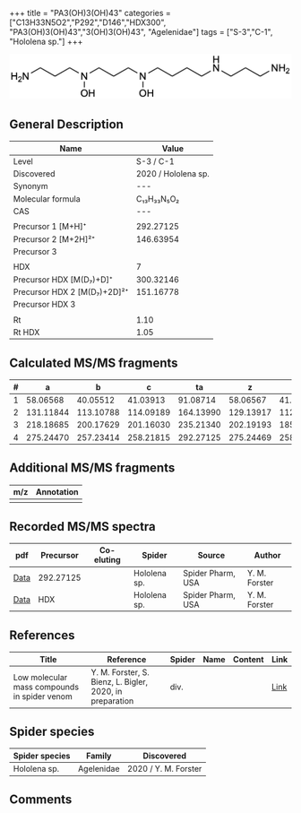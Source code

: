 +++
title = "PA3(OH)3(OH)43"
categories = ["C13H33N5O2","P292","D146","HDX300",
"PA3(OH)3(OH)43","3(OH)3(OH)43",
"Agelenidae"]
tags = ["S-3","C-1",
"Hololena sp."]
+++

![](/img/PA3(OH)3(OH)43.png)

## General Description

| Name                       | Value              |
|----------------------------|--------------------|
| Level                      | S-3 / C-1          |
| Discovered                 | 2020 / Hololena sp.  |
| Synonym                    | ---                |
| Molecular formula          | C₁₃H₃₃N₅O₂                   |
| CAS                        | ---                |
|                            |                    |
| Precursor 1 [M+H]⁺         | 292.27125                   |
| Precursor 2 [M+2H]²⁺       | 146.63954                   |
| Precursor 3                |                    |
|                            |                    |
| HDX                        | 7                   |
| Precursor HDX   [M(D₇)+D]⁺   | 300.32146                   |
| Precursor HDX 2 [M(D₇)+2D]²⁺ | 151.16778                   |
| Precursor HDX 3            |                    |
|                            |                    |
| Rt                         | 1.10                   |
| Rt HDX                     | 1.05                   |

## Calculated MS/MS fragments

| # | a         | b         | c         | ta        | z         | y         | tz        |
|---|-----------|-----------|-----------|-----------|-----------|-----------|-----------|
| 1 | 58.06568 | 40.05512 | 41.03913 | 91.08714 | 58.06567 | 41.03912 | 75.09222 |
| 2 | 131.11844 | 113.10788 | 114.09189 | 164.13990 | 129.13917 | 112.11262 | 162.16063 |
| 3 | 218.18685 | 200.17629 | 201.16030 | 235.21340 | 202.19193 | 185.16538 | 235.21339 |
| 4 | 275.24470 | 257.23414 | 258.21815 | 292.27125 | 275.24469 | 258.21814 | 292.27124 |

## Additional MS/MS fragments

| m/z | Annotation |
|-----|------------|
|     |            |

## Recorded MS/MS spectra

| pdf                                             | Precursor | Co-eluting | Spider      | Source                       | Author        |
|-------------------------------------------------|-----------|------------|-------------|------------------------------|---------------|
| [Data](/pdf/Hololena-sp/292_PA3(OH)3(OH)43_Ho-sp.pdf) | 292.27125 |           | Hololena sp. | Spider Pharm, USA | Y. M. Forster |
| [Data](/pdf/Hololena-sp/292_PA3(OH)3(OH)43_Ho-sp_HDX.pdf) | HDX |           | Hololena sp. | Spider Pharm, USA | Y. M. Forster |


## References

| Title | Reference | Spider | Name | Content | Link |
|-------|-----------|--------|------|---------|------|
| Low molecular mass compounds in spider venom      | Y. M. Forster, S. Bienz, L. Bigler, 2020, in preparation          | div.       |   |   | [Link](unknown) |

## Spider species

| Spider species     | Family     | Discovered           |
|--------------------|------------|----------------------|
| Hololena sp. | Agelenidae | 2020 / Y. M. Forster |


## Comments